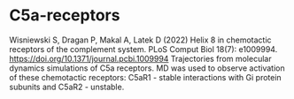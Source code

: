 # C5a-receptors
Wisniewski S, Dragan P, Makal A, Latek D (2022) Helix 8 in chemotactic receptors of the complement system. PLoS Comput Biol 18(7): e1009994. https://doi.org/10.1371/journal.pcbi.1009994
Trajectories from molecular dynamics simulations of C5a receptors. MD was used to observe activation of these chemotactic receptors: C5aR1 - stable interactions with Gi protein subunits and C5aR2 - unstable.
